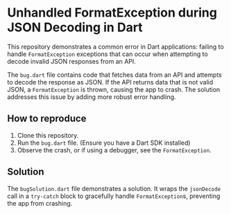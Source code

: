 # Unhandled FormatException during JSON Decoding in Dart

This repository demonstrates a common error in Dart applications: failing to handle `FormatException` exceptions that can occur when attempting to decode invalid JSON responses from an API.

The `bug.dart` file contains code that fetches data from an API and attempts to decode the response as JSON.  If the API returns data that is not valid JSON, a `FormatException` is thrown, causing the app to crash.  The solution addresses this issue by adding more robust error handling.

## How to reproduce

1. Clone this repository.
2. Run the `bug.dart` file.  (Ensure you have a Dart SDK installed)
3. Observe the crash, or if using a debugger, see the `FormatException`. 

## Solution

The `bugSolution.dart` file demonstrates a solution.  It wraps the `jsonDecode` call in a `try-catch` block to gracefully handle `FormatException`s, preventing the app from crashing.